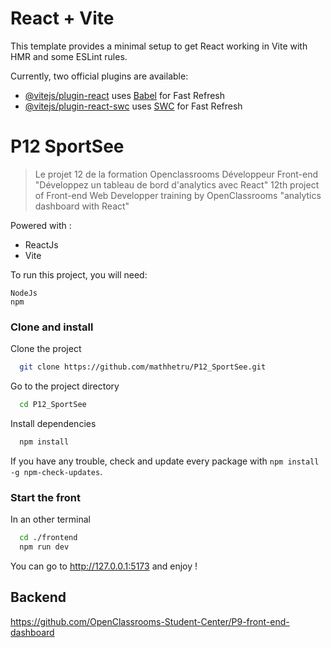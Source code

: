 # React + Vite

This template provides a minimal setup to get React working in Vite with HMR and some ESLint rules.

Currently, two official plugins are available:

- [@vitejs/plugin-react](https://github.com/vitejs/vite-plugin-react/blob/main/packages/plugin-react/README.md) uses [Babel](https://babeljs.io/) for Fast Refresh
- [@vitejs/plugin-react-swc](https://github.com/vitejs/vite-plugin-react-swc) uses [SWC](https://swc.rs/) for Fast Refresh


# P12 SportSee

> Le projet 12 de la formation Openclassrooms Développeur Front-end "Développez un tableau de bord d'analytics avec React"
> 12th project of Front-end Web Developper training by OpenClassrooms "analytics dashboard with React"

Powered with : 
- ReactJs
- Vite

To run this project, you will need:
```
NodeJs
npm
```

### Clone and install

Clone the project

```bash
  git clone https://github.com/mathhetru/P12_SportSee.git
```

Go to the project directory

```bash
  cd P12_SportSee
```

Install dependencies

```bash
  npm install
```
If you have any trouble, check and update every package with `npm install -g npm-check-updates`.


### Start the front

In an other terminal

```bash
  cd ./frontend
  npm run dev
```
You can go to http://127.0.0.1:5173 and enjoy !

## Backend

https://github.com/OpenClassrooms-Student-Center/P9-front-end-dashboard

